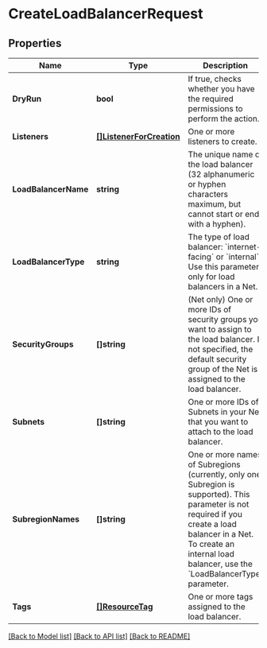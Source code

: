 # CreateLoadBalancerRequest

## Properties

Name | Type | Description | Notes
------------ | ------------- | ------------- | -------------
**DryRun** | **bool** | If true, checks whether you have the required permissions to perform the action. | [optional] 
**Listeners** | [**[]ListenerForCreation**](ListenerForCreation.md) | One or more listeners to create. | 
**LoadBalancerName** | **string** | The unique name of the load balancer (32 alphanumeric or hyphen characters maximum, but cannot start or end with a hyphen). | 
**LoadBalancerType** | **string** | The type of load balancer: &#x60;internet-facing&#x60; or &#x60;internal&#x60;. Use this parameter only for load balancers in a Net. | [optional] 
**SecurityGroups** | **[]string** | (Net only) One or more IDs of security groups you want to assign to the load balancer. If not specified, the default security group of the Net is assigned to the load balancer. | [optional] 
**Subnets** | **[]string** | One or more IDs of Subnets in your Net that you want to attach to the load balancer. | [optional] 
**SubregionNames** | **[]string** | One or more names of Subregions (currently, only one Subregion is supported). This parameter is not required if you create a load balancer in a Net. To create an internal load balancer, use the &#x60;LoadBalancerType&#x60; parameter. | [optional] 
**Tags** | [**[]ResourceTag**](ResourceTag.md) | One or more tags assigned to the load balancer. | [optional] 

[[Back to Model list]](../README.md#documentation-for-models) [[Back to API list]](../README.md#documentation-for-api-endpoints) [[Back to README]](../README.md)


